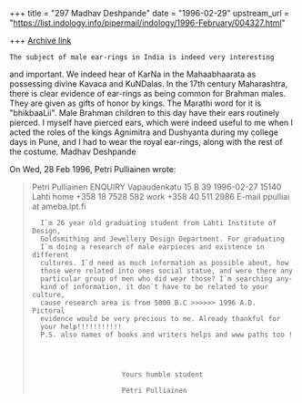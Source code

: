 +++
title = "297 Madhav Deshpande"
date = "1996-02-29"
upstream_url = "https://list.indology.info/pipermail/indology/1996-February/004327.html"

+++
[Archive link](https://list.indology.info/pipermail/indology/1996-February/004327.html)

	The subject of male ear-rings in India is indeed very interesting 
and important.  We indeed hear of KarNa in the Mahaabhaarata as 
possessing divine Kavaca and KuNDalas.  In the 17th century Maharashtra, 
there is clear evidence of ear-rings as being common for Brahman males.  
They are given as gifts of honor by kings.  The Marathi word for it is 
"bhikbaaLii".  Male Brahman children to this day have their ears 
routinely pierced.  I myself have pierced ears, which were indeed useful 
to me when I acted the roles of the kings Agnimitra and Dushyanta during 
my college days in Pune, and I had to wear the royal ear-rings, along 
with the rest of the costume.
	Madhav Deshpande

On Wed, 28 Feb 1996, Petri Pulliainen wrote:

> 
> 
> 
> 	Petri Pulliainen					ENQUIRY
> 	Vapaudenkatu 15 B 39					1996-02-27
> 	15140 Lahti
> 	home +358 18 7528 582
> 	work  +358 40 511 2986
> 	E-mail ppulliai at ameba.lpt.fi
> 
> 		
> 
> 
> 		I`m 26 year old graduating student from Lahti Institute of Design,
> 		Goldsmithing and Jewellery Design Department. For graduating
> 		I`m doing a research of male earpieces and existence in different
> 		cultures. I`d need as much information as possible about, how
> 		those were related into ones social statue, and were there any 
> 		particular group of men who did wear those? I`m searching any-
> 		kind of information, it don`t have to be related to your culture, 
> 		cause research area is from 5000 B.C >>>>>> 1996 A.D.  Pictoral 
> 		evidence would be very precious to me. Already thankful for
> 		your help!!!!!!!!!!!
> 		P.S. also names of books and writers helps and www paths too !
> 
> 
> 
> 
> 							Yours humble student
> 
> 							Petri Pulliainen 
> 
> 		
> 
> 




